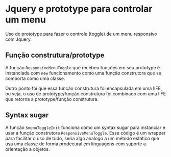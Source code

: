 # Jquery e prototype para controlar um menu

Uso de prototype para fazer o controle (toggle) de um menu responsivo com Jquery.

## Função construtura/prototype

A função `ResponsiveMenuToggle` que recebeu funções em seu prototype é instanciada com `new` funcionamento como uma função construtora que se comporta como uma classe. 

Outro ponto foi que essa função construtura foi encapsulada em uma IIFE, ou seja, o uso de prototype/função construtura foi combinado com uma  IIFE que retorna a prototype/função construtura.

## Syntax sugar

A função `$menuToggleInit` funciona como um syntax sugar para instanciar e usar a função construtora `ResponsiveMenuToggle`. Esse código é um wrapper para facilitar o uso de tudo, seria algo analogo a um método estático que usa uma classe de forma prodecural em linguagens com suporte a orientação a objetos.